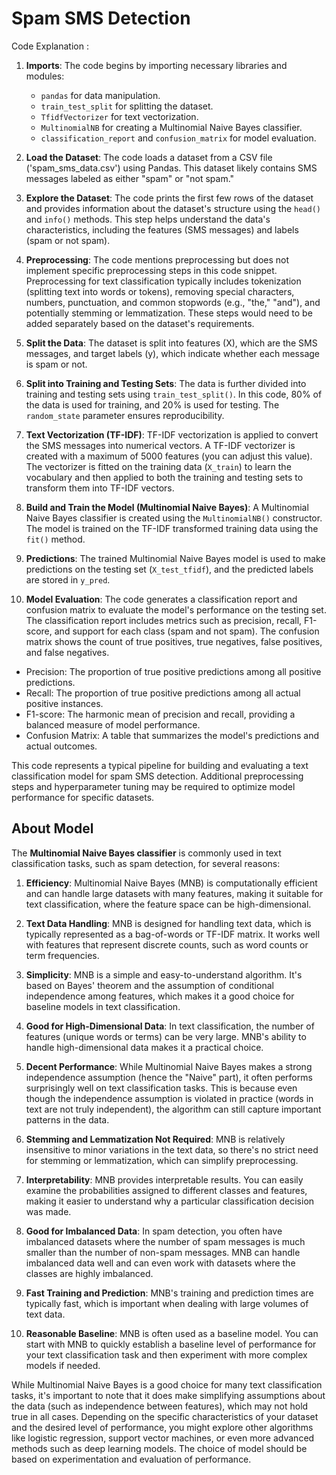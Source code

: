 # Spam SMS Detection

Code Explanation :

1. **Imports**: The code begins by importing necessary libraries and modules:
   - `pandas` for data manipulation.
   - `train_test_split` for splitting the dataset.
   - `TfidfVectorizer` for text vectorization.
   - `MultinomialNB` for creating a Multinomial Naive Bayes classifier.
   - `classification_report` and `confusion_matrix` for model evaluation.

2. **Load the Dataset**: The code loads a dataset from a CSV file ('spam_sms_data.csv') using Pandas. This dataset likely contains SMS messages labeled as either "spam" or "not spam."

3. **Explore the Dataset**: The code prints the first few rows of the dataset and provides information about the dataset's structure using the `head()` and `info()` methods. This step helps understand the data's characteristics, including the features (SMS messages) and labels (spam or not spam).

4. **Preprocessing**: The code mentions preprocessing but does not implement specific preprocessing steps in this code snippet. Preprocessing for text classification typically includes tokenization (splitting text into words or tokens), removing special characters, numbers, punctuation, and common stopwords (e.g., "the," "and"), and potentially stemming or lemmatization. These steps would need to be added separately based on the dataset's requirements.

5. **Split the Data**: The dataset is split into features (X), which are the SMS messages, and target labels (y), which indicate whether each message is spam or not.

6. **Split into Training and Testing Sets**: The data is further divided into training and testing sets using `train_test_split()`. In this code, 80% of the data is used for training, and 20% is used for testing. The `random_state` parameter ensures reproducibility.

7. **Text Vectorization (TF-IDF)**: TF-IDF vectorization is applied to convert the SMS messages into numerical vectors. A TF-IDF vectorizer is created with a maximum of 5000 features (you can adjust this value). The vectorizer is fitted on the training data (`X_train`) to learn the vocabulary and then applied to both the training and testing sets to transform them into TF-IDF vectors.

8. **Build and Train the Model (Multinomial Naive Bayes)**: A Multinomial Naive Bayes classifier is created using the `MultinomialNB()` constructor. The model is trained on the TF-IDF transformed training data using the `fit()` method.

9. **Predictions**: The trained Multinomial Naive Bayes model is used to make predictions on the testing set (`X_test_tfidf`), and the predicted labels are stored in `y_pred`.

10. **Model Evaluation**: The code generates a classification report and confusion matrix to evaluate the model's performance on the testing set. The classification report includes metrics such as precision, recall, F1-score, and support for each class (spam and not spam). The confusion matrix shows the count of true positives, true negatives, false positives, and false negatives.

   - Precision: The proportion of true positive predictions among all positive predictions.
   - Recall: The proportion of true positive predictions among all actual positive instances.
   - F1-score: The harmonic mean of precision and recall, providing a balanced measure of model performance.
   - Confusion Matrix: A table that summarizes the model's predictions and actual outcomes.

This code represents a typical pipeline for building and evaluating a text classification model for spam SMS detection. Additional preprocessing steps and hyperparameter tuning may be required to optimize model performance for specific datasets.


## About Model


The **Multinomial Naive Bayes classifier** is commonly used in text classification tasks, such as spam detection, for several reasons:

1. **Efficiency**: Multinomial Naive Bayes (MNB) is computationally efficient and can handle large datasets with many features, making it suitable for text classification, where the feature space can be high-dimensional.

2. **Text Data Handling**: MNB is designed for handling text data, which is typically represented as a bag-of-words or TF-IDF matrix. It works well with features that represent discrete counts, such as word counts or term frequencies.

3. **Simplicity**: MNB is a simple and easy-to-understand algorithm. It's based on Bayes' theorem and the assumption of conditional independence among features, which makes it a good choice for baseline models in text classification.

4. **Good for High-Dimensional Data**: In text classification, the number of features (unique words or terms) can be very large. MNB's ability to handle high-dimensional data makes it a practical choice.

5. **Decent Performance**: While Multinomial Naive Bayes makes a strong independence assumption (hence the "Naive" part), it often performs surprisingly well on text classification tasks. This is because even though the independence assumption is violated in practice (words in text are not truly independent), the algorithm can still capture important patterns in the data.

6. **Stemming and Lemmatization Not Required**: MNB is relatively insensitive to minor variations in the text data, so there's no strict need for stemming or lemmatization, which can simplify preprocessing.

7. **Interpretability**: MNB provides interpretable results. You can easily examine the probabilities assigned to different classes and features, making it easier to understand why a particular classification decision was made.

8. **Good for Imbalanced Data**: In spam detection, you often have imbalanced datasets where the number of spam messages is much smaller than the number of non-spam messages. MNB can handle imbalanced data well and can even work with datasets where the classes are highly imbalanced.

9. **Fast Training and Prediction**: MNB's training and prediction times are typically fast, which is important when dealing with large volumes of text data.

10. **Reasonable Baseline**: MNB is often used as a baseline model. You can start with MNB to quickly establish a baseline level of performance for your text classification task and then experiment with more complex models if needed.

While Multinomial Naive Bayes is a good choice for many text classification tasks, it's important to note that it does make simplifying assumptions about the data (such as independence between features), which may not hold true in all cases. Depending on the specific characteristics of your dataset and the desired level of performance, you might explore other algorithms like logistic regression, support vector machines, or even more advanced methods such as deep learning models. The choice of model should be based on experimentation and evaluation of performance.
